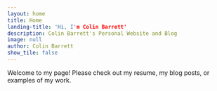 ```yaml
---
layout: home
title: Home
landing-title: 'Hi, I'm Colin Barrett'
description: Colin Barrett's Personal Website and Blog
image: null
author: Colin Barrett
show_tile: false
---
```


Welcome to my page! Please check out my resume, my blog posts, or examples of my work.

